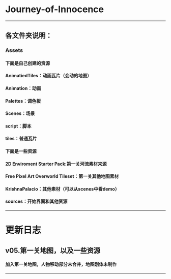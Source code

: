 # Journey-of-Innocence

---
## 各文件夹说明：

### Assets

#### 下面是自己创建的资源
#### AnimatiedTiles：动画瓦片（会动的地图）
#### Animation：动画
#### Palettes：调色板
#### Scenes：场景
#### script：脚本
#### tiles：普通瓦片

#### 下面是一些资源
#### 2D Enviroment Starter Pack:第一关河流素材来源
#### Free Pixel Art Overworld Tileset：第一关其他地图素材
#### KrishnaPalacio：其他素材（可以从scenes中看demo）
#### sources：开始界面和其他资源

---
# 更新日志

## v05.第一关地图，以及一些资源
#### 加入第一关地图，人物移动部分未合并，地图刚体未制作
***